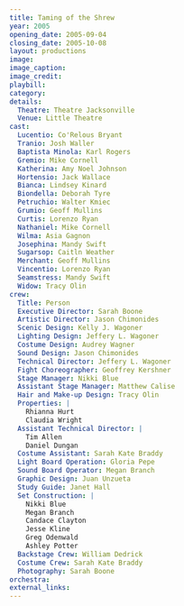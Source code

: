```yaml
---
title: Taming of the Shrew
year: 2005
opening_date: 2005-09-04
closing_date: 2005-10-08
layout: productions
image:
image_caption:
image_credit:
playbill: 
category: 
details:
  Theatre: Theatre Jacksonville
  Venue: Little Theatre
cast:
  Lucentio: Co'Relous Bryant
  Tranio: Josh Waller
  Baptista Minola: Karl Rogers
  Gremio: Mike Cornell
  Katherina: Amy Noel Johnson
  Hortensio: Jack Wallace
  Bianca: Lindsey Kinard
  Biondella: Deborah Tyre
  Petruchio: Walter Kmiec
  Grumio: Geoff Mullins
  Curtis: Lorenzo Ryan
  Nathaniel: Mike Cornell
  Wilma: Asia Gagnon
  Josephina: Mandy Swift
  Sugarsop: Caitln Weather
  Merchant: Geoff Mullins
  Vincentio: Lorenzo Ryan
  Seamstress: Mandy Swift
  Widow: Tracy Olin
crew:
  Title: Person
  Executive Director: Sarah Boone
  Artistic Director: Jason Chimonides
  Scenic Design: Kelly J. Wagoner
  Lighting Design: Jeffery L. Wagoner
  Costume Design: Audrey Wagner
  Sound Design: Jason Chimonides
  Technical Director: Jeffery L. Wagoner
  Fight Choreographer: Geoffrey Kershner
  Stage Manager: Nikki Blue
  Assistant Stage Manager: Matthew Calise
  Hair and Make-up Design: Tracy Olin
  Properties: |
    Rhianna Hurt
    Claudia Wright
  Assistant Technical Director: |
    Tim Allen
    Daniel Dungan
  Costume Assistant: Sarah Kate Braddy
  Light Board Operation: Gloria Pepe
  Sound Board Operator: Megan Branch
  Graphic Design: Juan Unzueta
  Study Guide: Janet Hall
  Set Construction: |
    Nikki Blue
    Megan Branch
    Candace Clayton
    Jesse Kline
    Greg Odenwald
    Ashley Potter
  Backstage Crew: William Dedrick
  Costume Crew: Sarah Kate Braddy
  Photography: Sarah Boone
orchestra:
external_links:
---
```

